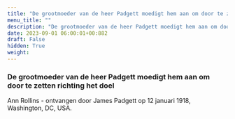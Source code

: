 ```yaml
---
title: "De grootmoeder van de heer Padgett moedigt hem aan om door te zetten richting het doel"
menu_title: ""
description: "De grootmoeder van de heer Padgett moedigt hem aan om door te zetten richting het doel"
date: 2023-09-01 06:00:01+00:882
draft: False
hidden: True
weight:
---
```

### De grootmoeder van de heer Padgett moedigt hem aan om door te zetten richting het doel

Ann Rollins - ontvangen door James Padgett op 12 januari 1918, Washington, DC, USA.
